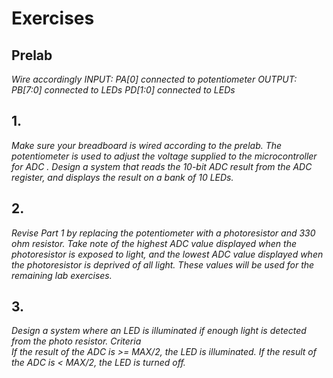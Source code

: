 # Exercises

## Prelab
*Wire accordingly INPUT: PA[0] connected to potentiometer OUTPUT: PB[7:0] connected to LEDs PD[1:0] connected to LEDs*

## 1. 
*Make sure your breadboard is wired according to the prelab. The potentiometer is used to adjust the voltage supplied to the microcontroller for ADC . Design a system that reads the 10-bit ADC result from the ADC register, and displays the result on a bank of 10 LEDs.*

## 2. 
*Revise Part 1 by replacing the potentiometer with a photoresistor and 330 
ohm resistor. Take note of the highest ADC value displayed when the photoresistor is exposed to light, and the lowest ADC value displayed when the photoresistor is deprived of all light. These values will be used for the remaining lab exercises.*

## 3. 
*Design a system where an LED is illuminated if enough light is detected from the photo resistor.*
   *Criteria*  
     *If the result of the ADC is >= MAX/2, the LED is illuminated.*
     *If the result of the ADC is < MAX/2, the LED is turned off.*

 
